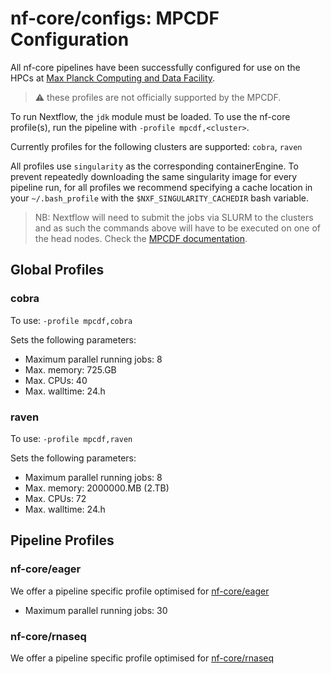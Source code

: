 # nf-core/configs: MPCDF Configuration

All nf-core pipelines have been successfully configured for use on the HPCs at [Max Planck Computing and Data Facility](https://www.mpcdf.mpg.de/).

> :warning: these profiles are not officially supported by the MPCDF.

To run Nextflow, the `jdk` module must be loaded. To use the nf-core profile(s), run the pipeline with `-profile mpcdf,<cluster>`.

Currently profiles for the following clusters are supported: `cobra`, `raven`

All profiles use `singularity` as the corresponding containerEngine. To prevent repeatedly downloading the same singularity image for every pipeline run, for all profiles we recommend specifying a cache location in your `~/.bash_profile` with the `$NXF_SINGULARITY_CACHEDIR` bash variable.

> NB: Nextflow will need to submit the jobs via SLURM to the clusters and as such the commands above will have to be executed on one of the head nodes. Check the [MPCDF documentation](https://www.mpcdf.mpg.de/services/computing).

## Global Profiles

### cobra

To use: `-profile mpcdf,cobra`

Sets the following parameters:

- Maximum parallel running jobs: 8
- Max. memory: 725.GB
- Max. CPUs: 40
- Max. walltime: 24.h

### raven

To use: `-profile mpcdf,raven`

Sets the following parameters:

- Maximum parallel running jobs: 8
- Max. memory: 2000000.MB (2.TB)
- Max. CPUs: 72
- Max. walltime: 24.h

## Pipeline Profiles

### nf-core/eager

We offer a pipeline specific profile optimised for [nf-core/eager](https://nf-co.re/eager)

- Maximum parallel running jobs: 30

### nf-core/rnaseq

We offer a pipeline specific profile optimised for [nf-core/rnaseq](https://nf-co.re/rnaseq)
